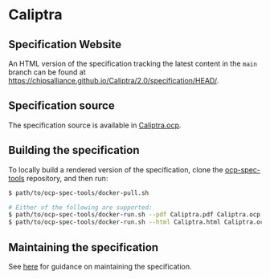 # Caliptra

## Specification Website

An HTML version of the specification tracking the latest content in the `main` branch can be found at <https://chipsalliance.github.io/Caliptra/2.0/specification/HEAD/>.

## Specification source

The specification source is available in [Caliptra.ocp](./Caliptra.ocp).

## Building the specification

To locally build a rendered version of the specification, clone the [ocp-spec-tools](https://github.com/opencomputeproject/ocp-spec-tools) repository, and then run:

```sh
$ path/to/ocp-spec-tools/docker-pull.sh

# Either of the following are supported:
$ path/to/ocp-spec-tools/docker-run.sh --pdf Caliptra.pdf Caliptra.ocp
$ path/to/ocp-spec-tools/docker-run.sh --html Caliptra.html Caliptra.ocp
```

## Maintaining the specification

See [here](https://github.com/opencomputeproject/ocp-spec-tools/blob/main/README.md#tips-and-tricks) for guidance on maintaining the specification.
